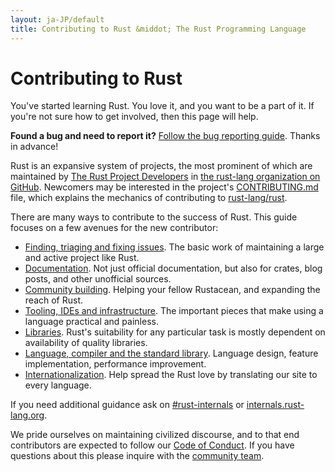 ```yaml
---
layout: ja-JP/default
title: Contributing to Rust &middot; The Rust Programming Language
---
```


# Contributing to Rust

You've started learning Rust. You love it, and you want to be a part
of it. If you're not sure how to get involved, then this page
will help.

**Found a bug and need to report it?** [Follow the bug reporting
guide][bugs]. Thanks in advance!

Rust is an expansive system of projects, the most prominent of which
are maintained by [The Rust Project Developers][devs] in [the
rust-lang organization on GitHub][rust-lang]. Newcomers may be
interested in the project's [CONTRIBUTING.md] file, which explains the
mechanics of contributing to [rust-lang/rust].

There are many ways to contribute to the success of Rust.
This guide focuses on a few avenues for the new contributor:

* [Finding, triaging and fixing issues](contribute-bugs.html). The
  basic work of maintaining a large and active project like Rust.
* [Documentation](contribute-docs.html). Not just official
  documentation, but also for crates, blog posts, and other unofficial
  sources.
* [Community building](contribute-community.html). Helping your fellow
  Rustacean, and expanding the reach of Rust.
* [Tooling, IDEs and infrastructure](contribute-tools.html). The
  important pieces that make using a language practical and painless.
* [Libraries](contribute-libs.html). Rust's suitability for any
  particular task is mostly dependent on availability of quality
  libraries.
* [Language, compiler and the standard
  library](contribute-compiler.html). Language design, feature
  implementation, performance improvement.
* [Internationalization](contribute-translations.html). Help spread the
  Rust love by translating our site to every language.

If you need additional guidance ask on [#rust-internals] or
[internals.rust-lang.org].

We pride ourselves on maintaining civilized discourse, and to that end
contributors are expected to follow our [Code of Conduct][coc]. If you
have questions about this please inquire with the [community team].

<!--
TODO: Write a guide to rust processes and governance to link from here
TODO: List of active initiatives
TODO: Write guide to advertising Rust projects to link from
libs / community building
-->

[#rust-internals]: https://client00.chat.mibbit.com/?server=irc.mozilla.org&channel=%23rust-internals
[CONTRIBUTING.md]: https://github.com/rust-lang/rust/blob/master/CONTRIBUTING.md
[bugs]: https://github.com/rust-lang/rust/blob/master/CONTRIBUTING.md#bug-reports
[coc]: https://www.rust-lang.org/conduct.html
[community team]: https://www.rust-lang.org/team.html#Community
[dev_proc]: community.html#rust-development
[devs]: https://github.com/rust-lang/rust/graphs/contributors
[internals.rust-lang.org]: https://internals.rust-lang.org/
[rust-lang/rust]: https://github.com/rust-lang/rust
[rust-lang]: https://github.com/rust-lang
